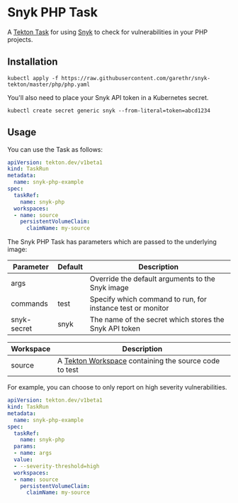 # Snyk PHP Task

A [Tekton Task](https://tekton.dev/) for using [Snyk](https://snyk.io) to check for
vulnerabilities in your PHP projects.


## Installation

```
kubectl apply -f https://raw.githubusercontent.com/garethr/snyk-tekton/master/php/php.yaml
```

You'll also need to place your Snyk API token in a Kubernetes secret.

```
kubectl create secret generic snyk --from-literal=token=abcd1234
```

## Usage

You can use the Task as follows:

```yaml
apiVersion: tekton.dev/v1beta1
kind: TaskRun
metadata:
  name: snyk-php-example
spec:
  taskRef:
    name: snyk-php
  workspaces:
  - name: source
    persistentVolumeClaim:
      claimName: my-source
```

The Snyk PHP Task has parameters which are passed to the underlying image:

| Parameter | Default | Description |
| --- | --- | --- |
| args |   | Override the default arguments to the Snyk image |
| commands | test | Specify which command to run, for instance test or monitor |
| snyk-secret | snyk | The name of the secret which stores the Snyk API token |


| Workspace | Description |
| --- | --- |
| source | A [Tekton Workspace](https://github.com/tektoncd/pipeline/blob/master/docs/workspaces.md) containing the source code to test |

For example, you can choose to only report on high severity vulnerabilities.

```yaml
apiVersion: tekton.dev/v1beta1
kind: TaskRun
metadata:
  name: snyk-php-example
spec:
  taskRef:
    name: snyk-php
  params:
  - name: args
  value:
  - --severity-threshold=high
  workspaces:
  - name: source
    persistentVolumeClaim:
      claimName: my-source
```
